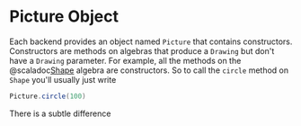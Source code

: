 # Picture Object

Each backend provides an object named `Picture` that contains constructors. Constructors are methods on algebras that produce a `Drawing` but don't have a `Drawing` parameter. For example, all the methods on the @scaladoc[Shape](doodle.algebra.Shape) algebra are constructors. So to call the `circle` method on `Shape` you'll usually just write

```scala
Picture.circle(100)
```

There is a subtle difference
